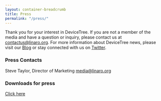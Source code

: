 ```yaml
---
layout: container-breadcrumb
title: Press
permalink: "/press/"
---
```

Thank you for your interest in DeviceTree. If you are not a member of the media and have a question or inquiry, please contact us at [contactus@linaro.org](mailto:contactus@linaro.org). For more information about DeviceTree news, please visit our [Blog](/blog/) or stay connected with us on [Twitter](http://twitter.com/96boards "Linaro on Twitter").

### Press Contacts

Steve Taylor, Director of Marketing [media@linaro.org](mailto:steve.taylor@linaro.org)

### Downloads for press

[Click here](https://collaborate.linaro.org/display/MAR/DeviceTree)

